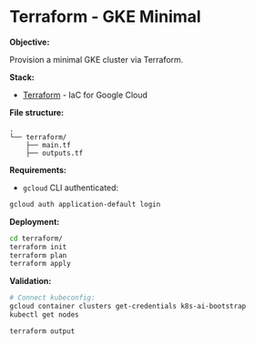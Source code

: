 # Terraform - GKE Minimal

**Objective:**

Provision a minimal GKE cluster via Terraform.  

**Stack:**

- [Terraform](https://developer.hashicorp.com/terraform/tutorials/gcp-get-started/) - IaC for Google Cloud

**File structure:**

```
.
└── terraform/
    ├── main.tf
    ├── outputs.tf
```

**Requirements:**

- `gcloud` CLI authenticated:

```bash
gcloud auth application-default login
```

**Deployment:**

```bash
cd terraform/
terraform init
terraform plan
terraform apply
```

**Validation:**

```bash
# Connect kubeconfig:
gcloud container clusters get-credentials k8s-ai-bootstrap
kubectl get nodes

terraform output
```